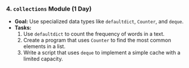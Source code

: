 ### 4. **`collections` Module (1 Day)**

- **Goal:** Use specialized data types like `defaultdict`, `Counter`, and `deque`.
- **Tasks:**
  1. Use `defaultdict` to count the frequency of words in a text.
  2. Create a program that uses `Counter` to find the most common elements in a list.
  3. Write a script that uses `deque` to implement a simple cache with a limited capacity.